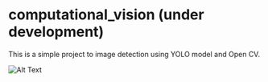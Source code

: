 # computational_vision (under development)
This is a simple project to image detection using YOLO model and Open CV.

![Alt Text](images/gid_test.gif)
